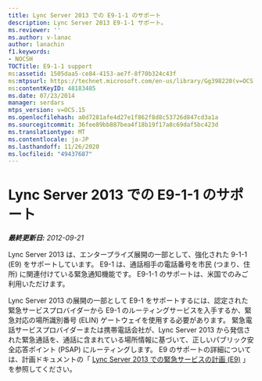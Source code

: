 ```yaml
---
title: Lync Server 2013 での E9-1-1 のサポート
description: Lync Server 2013 E9-1-1 サポート。
ms.reviewer: ''
ms.author: v-lanac
author: lanachin
f1.keywords:
- NOCSH
TOCTitle: E9-1-1 support
ms:assetid: 1505daa5-ce84-4153-ae7f-8f70b324c43f
ms:mtpsurl: https://technet.microsoft.com/en-us/library/Gg398220(v=OCS.15)
ms:contentKeyID: 48183485
ms.date: 07/23/2014
manager: serdars
mtps_version: v=OCS.15
ms.openlocfilehash: a0d7281afe4d27e1f862f8d8c53726d847cd3a1a
ms.sourcegitcommit: 36fee89bb887bea4f18b19f17a8c69daf5bc423d
ms.translationtype: MT
ms.contentlocale: ja-JP
ms.lasthandoff: 11/26/2020
ms.locfileid: "49437687"
---
```

# <a name="e9-1-1-support-in-lync-server-2013"></a>Lync Server 2013 での E9-1-1 のサポート

<div data-xmlns="http://www.w3.org/1999/xhtml">

<div class="topic" data-xmlns="http://www.w3.org/1999/xhtml" data-msxsl="urn:schemas-microsoft-com:xslt" data-cs="https://msdn.microsoft.com/">

<div data-asp="https://msdn2.microsoft.com/asp">



</div>

<div id="mainSection">

<div id="mainBody">

<span> </span>

_**最終更新日:** 2012-09-21_

Lync Server 2013 は、エンタープライズ展開の一部として、強化された 9-1-1 (E9) をサポートしています。 E9-1 は、通話相手の電話番号を市民 (つまり、住所) に関連付けている緊急通知機能です。 E9-1-1 のサポートは、米国でのみご利用いただけます。

Lync Server 2013 の展開の一部として E9-1 をサポートするには、認定された緊急サービスプロバイダーから E9-1 のルーティングサービスを入手するか、緊急対応の場所識別番号 (ELIN) ゲートウェイを使用する必要があります。 緊急電話サービスプロバイダーまたは携帯電話会社が、Lync Server 2013 から発信された緊急通話を、通話に含まれている場所情報に基づいて、正しいパブリック安全応答ポイント (PSAP) にルーティングします。 E9 のサポートの詳細については、計画ドキュメントの「 [Lync Server 2013 での緊急サービスの計画 (E9)](lync-server-2013-planning-for-emergency-services-e9-1-1.md) 」を参照してください。

</div>

<span> </span>

</div>

</div>

</div>

